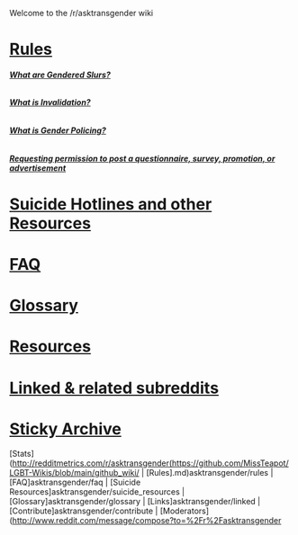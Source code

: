 Welcome to the /r/asktransgender wiki

# [Rules](https://github.com/MissTeapot/LGBT-Wikis/blob/main/github_wiki/asktransgender/rules.md)

###### ***[What are Gendered Slurs?](https://github.com/MissTeapot/LGBT-Wikis/blob/main/github_wiki/asktransgender/genderedslurs.md)***

###### ***[What is Invalidation?](https://github.com/MissTeapot/LGBT-Wikis/blob/main/github_wiki/asktransgender/invalidation.md)***

###### ***[What is Gender Policing?](https://github.com/MissTeapot/LGBT-Wikis/blob/main/github_wiki/asktransgender/genderpolicing.md)***

###### ***[Requesting permission to post a questionnaire, survey, promotion, or advertisement](https://github.com/MissTeapot/LGBT-Wikis/blob/main/github_wiki/asktransgender/rule6.md)***

# [Suicide Hotlines and other Resources](https://github.com/MissTeapot/LGBT-Wikis/blob/main/github_wiki/asktransgender/suicide_resources.md)

# [FAQ](https://github.com/MissTeapot/LGBT-Wikis/blob/main/github_wiki/asktransgender/faq.md)
# [Glossary](https://github.com/MissTeapot/LGBT-Wikis/blob/main/github_wiki/asktransgender/glossary.md)
# [Resources](https://github.com/MissTeapot/LGBT-Wikis/blob/main/github_wiki/asktransgender/resources.md)
# [Linked &amp; related subreddits](https://github.com/MissTeapot/LGBT-Wikis/blob/main/github_wiki/asktransgender/linked.md)
# [Sticky Archive](https://github.com/MissTeapot/LGBT-Wikis/blob/main/github_wiki/asktransgender/stickyarchive.md)

[Stats](http://redditmetrics.com/r/asktransgender(https://github.com/MissTeapot/LGBT-Wikis/blob/main/github_wiki/ | [Rules].md)asktransgender/rules | [FAQ]asktransgender/faq | [Suicide Resources]asktransgender/suicide_resources | [Glossary]asktransgender/glossary | [Links]asktransgender/linked | [Contribute]asktransgender/contribute | [Moderators](http://www.reddit.com/message/compose?to=%2Fr%2Fasktransgender